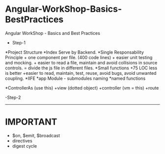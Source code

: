 # Angular-WorkShop-Basics-BestPractices
Angular WorkShop - Basics and Best Practices


- Step-1

*Project Structure
*Index Serve by Backend.
*Single Responsability Principle
    + one component per file. (400 code lines)
    + easier unit testing and mocking.
    + easier to read a file, maintain and avoid collisions in source controls.
    = divide the js file in different files.
*Small functions
    +75 LOC less is better
    +easier to read, maintain, test, reuse, avoid bugs, avoid unwanted coupling.
*IIFE
*app Module - submodules naming
*named functions


*ControllerAs (use this)
    +view (dotted object)
    +controller (vm = this)
    +route


-Step-2


--------------------------------------------------------------------------
# IMPORTANT

- $on, $emit, $broadcast
- directives
- digest cycle